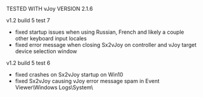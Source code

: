 TESTED WITH vJoy VERSION 2.1.6

v1.2 build 5 test 7
- fixed startup issues when using Russian, French and likely a couple other keyboard input locales
- fixed error message when closing Sx2vJoy on controller and vJoy target device selection window


v1.2 build 5 test 6
- fixed crashes on Sx2vJoy startup on Win10
- fixed Sx2vJoy causing vJoy error message spam in Event Viewer\Windows Logs\System\